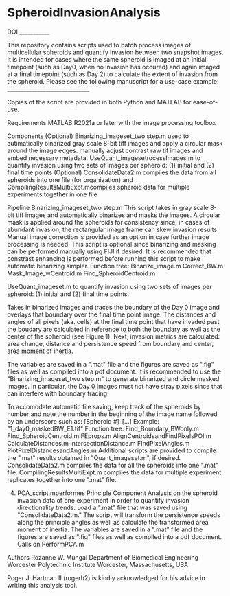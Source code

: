 # SpheroidInvasionAnalysis


DOI ___________

This repository contains scripts used to batch process images of multicellular spheroids and quantify invasion between two snapshot images. It is intended for cases where the same spheroid is imaged at an initial timepoint (such as Day0, when no invasion has occured) and again imaged at a final timepoint (such as Day 2) to calculate the extent of invasion from the spheroid. Please see the following manuscript for a use-case example: ______________________________

Copies of the script are provided in both Python and MATLAB for ease-of-use. 

Requirements
MATLAB R2021a or later with the image processing toolbox

Components
(Optional) Binarizing_imageset_two step.m used to autimatically binarized gray scale 8-bit tiff images and apply a circular mask around the image edges. manually adjust contrast raw tif images and embed necessary metadata.
UseQuant_imagesetrocessImages.m to quantify invasion using two sets of images per spheroid: (1) initial and (2) final time points
(Optional) ConsolidateData2.m compiles the data from all spheroids into one file (for organization) and CompilingResultsMultiExpt.mcompiles spheroid data for multiple experiments together in one file


Pipeline
Binarizing_imageset_two step.m This script takes in gray scale 8-bit tiff images and automatically binarizes and masks the images. A circular mask is applied around the spheroids for consistency since, in cases of abundant invasion, the rectangular image frame can skew invasion results. Manual image correction is provided as an option in case further image processing is needed. This script is optional since binarizing and masking can be performed manually using FIJI if desired. It is recommended that constrast enhancing is performed before running this script to make automatic binarizing simpler.
Function tree:
Binarize_image.m
Correct_BW.m
Mask_Image_wCentroid.m
Find_SpheroidCentroid.m

UseQuant_imageset.m to quantify invasion using two sets of images per spheroid: (1) initial and (2) final time points. 

Takes in binarized images and traces the boundary of the Day 0 image and overlays that boundary over the final time point image. The distances and angles of all pixels (aka. cells) at the final time point that have invaded past the boudary are calculated in reference to both the boundary as well as the center of the spheroid (see Figure 1). Next, invasion metrics are calculated: area change, distance and persistence speed from boundary and center, area moment of inertia. 

The variables are saved in a ".mat" file and the figures are saved as ".fig" files as well as compiled into a pdf document. It is recommended to use the "Binarizing_imageset_two step.m" to generate binarized and circle masked images. In particular, the Day 0 images must not have stray pixels since that can interfere with boundary tracing. 

To accomodate automatic file saving, keep track of the spheroids by number and note the number in the beginning of the image name followed by an underscore such as: [Spheroid #]_[...]
Example: "1_day0_maskedBW_E1.tif"
Function tree:
Find_Boundary_BWonly.m
FInd_SpheroidCentroid.m
FEprops.m
AlignCentroidsandFindPixelsPOI.m
CalculateDistances.m
IntersectionDistance.m
FIndPixelAngles.m
PlotPixelDistancesandAngles.m
Additional scripts are provided to compile the ".mat" results obtained in "Quant_imageset.m", if desired. ConsolidateData2.m compiles the data for all the spheroids into one ".mat" file. CompilingResultsMultiExpt.m compiles the data for multiple experiment replicates together into one ".mat" file.

4. PCA_script.mperformes Principle Component Analysis on the spheroid invasion data of one experiment in order to quantify invasion directionality trends. Load a ".mat" file that was saved using "ConsolidateData2.m." The script will transform the persistence speeds along the principle angles as well as calculate the transformed area moment of inertia. The variables are saved in a ".mat" file and the figures are saved as ".fig" files as well as compiled into a pdf document.
Calls on PerformPCA.m


Authors
Rozanne W. Mungai
Department of Biomedical Engineering
Worcester Polytechnic Institute
Worcester, Massachusetts, USA

Roger J. Hartman II (rogerh2) is kindly acknowledged for his advice in writing this analysis tool.
